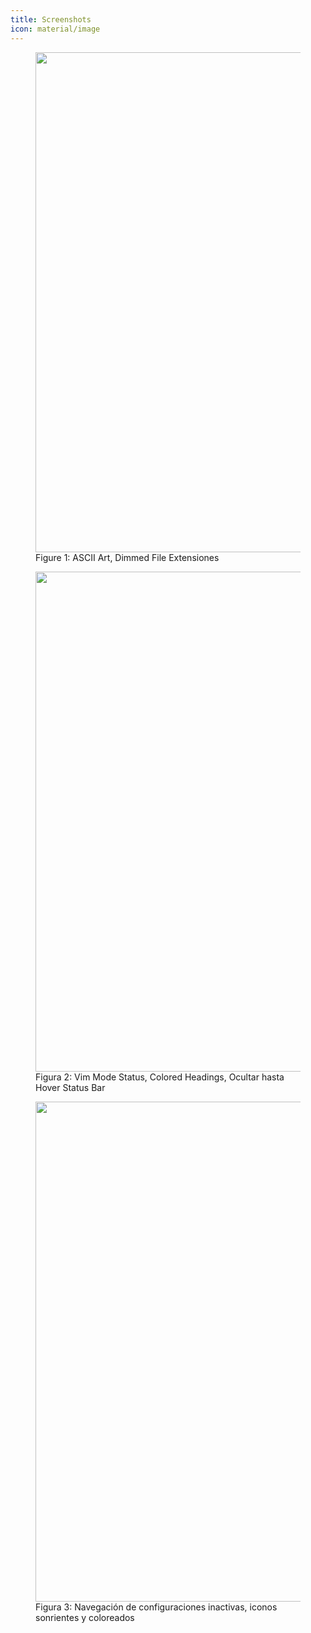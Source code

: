 ```yaml
---
title: Screenshots
icon: material/image
---
```


<figure markdown="span">
    <img src="。/。/assets/screenshots/showcase1.png" width="800">
    <figcaption
>Figure 1: ASCII Art, Dimmed File Extensiones</figcaption>
</figure>

<figure markdown="span">
    <img src="。/。/assets/screenshots/showcase2.png" width="800">
    <figcaption
>Figura 2: Vim Mode Status, Colored Headings, Ocultar hasta Hover Status Bar</figcaption>
</figure>

<figure markdown="span">
    <img src="。/。/assets/screenshots/showcase3.png" width="800">
    <figcaption
>Figura 3: Navegación de configuraciones inactivas, iconos sonrientes y coloreados</figcaption>
</figure>